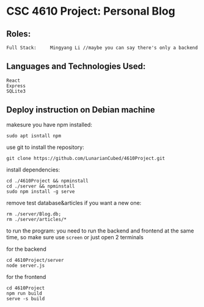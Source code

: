 # CSC 4610 Project: Personal Blog

## Roles:
    Full Stack: 	Mingyang Li //maybe you can say there's only a backend

## Languages and Technologies Used:
    React
    Express
    SQLite3

## Deploy instruction on **Debian** machine
makesure you have npm installed:

    sudo apt isntall npm
    
use git to install the repository:

    git clone https://github.com/LunarianCubed/4610Project.git

install dependencies:

    cd ./4610Project && npminstall
    cd ./server && npminstall
    sudo npm install -g serve

remove test database&articles if you want a new one:
    
    rm ./server/Blog.db;
    rm ./server/articles/*
    
    
to run the program:
    you need to run the backend and frontend at the same time, so make sure use `screen` or just open 2 terminals

for the backend
    
    
    cd 4610Project/server
    node server.js
    
    
for the frontend

    
    cd 4610Project
    npm run build
    serve -s build
    
